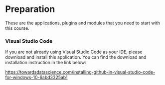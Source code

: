 # Preparation

These are the applications, plugins and modules that you need to start with this course. 

### Visual Studio Code

If you are not already using Visual Studio Code as your IDE, please download and install this application. You can find the download and installation instruction in the link below:

https://towardsdatascience.com/installing-github-in-visual-studio-code-for-windows-10-6abd3325ab1